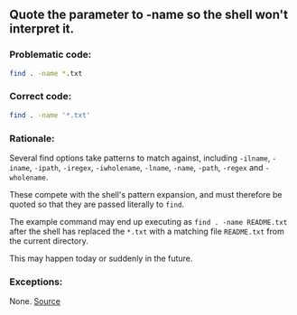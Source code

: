 ## Quote the parameter to -name so the shell won't interpret it.

### Problematic code:

```sh
find . -name *.txt
```

### Correct code:

```sh
find . -name '*.txt'
```
### Rationale:

Several find options take patterns to match against, including `-ilname`, `-iname`, `-ipath`, `-iregex`, `-iwholename`, `-lname`, `-name`, `-path`, `-regex` and `-wholename`.

These compete with the shell's pattern expansion, and must therefore be quoted so that they are passed literally to `find`.

The example command may end up executing as `find . -name README.txt` after the shell has replaced the `*.txt` with a matching file `README.txt` from the current directory. 

This may happen today or suddenly in the future.

### Exceptions:

None.
[Source](https://github.com/koalaman/shellcheck/wiki/SC2061)

